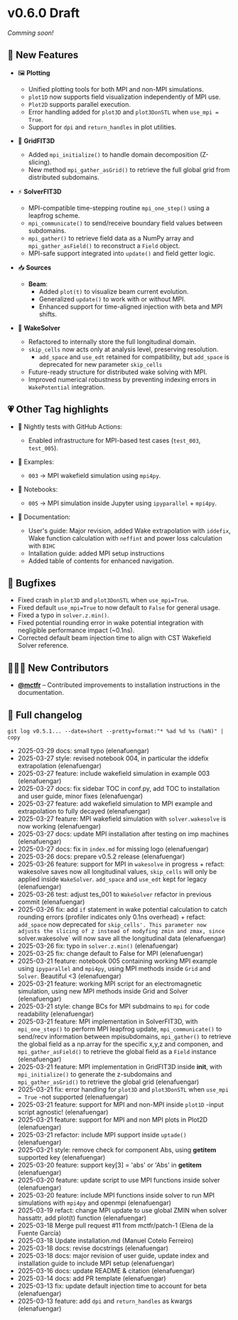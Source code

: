 # v0.6.0 Draft
*Comming soon!*

## 🚀 New Features

* 🖼️ **Plotting**
  * Unified plotting tools for both MPI and non-MPI simulations.
  * `plot1D` now supports field visualization independently of MPI use.
  * `Plot2D` supports parallel execution.
  * Error handling added for `plot3D` and `plot3DonSTL` when `use_mpi = True`.
  * Support for `dpi` and `return_handles` in plot utilities.

* 🧱 **GridFIT3D**
  * Added `mpi_initialize()` to handle domain decomposition (Z-slicing).
  * New method `mpi_gather_asGrid()` to retrieve the full global grid from distributed subdomains.

* ⚡ **SolverFIT3D**
  * MPI-compatible time-stepping routine `mpi_one_step()` using a leapfrog scheme.
  * `mpi_communicate()` to send/receive boundary field values between subdomains.
  * `mpi_gather()` to retrieve field data as a NumPy array and `mpi_gather_asField()` to reconstruct a `Field` object.
  * MPI-safe support integrated into `update()` and field getter logic.

* 📥 **Sources**
  * **Beam**:
    * Added `plot(t)` to visualize beam current evolution.
    * Generalized `update()` to work with or without MPI.
    * Enhanced support for time-aligned injection with beta and MPI shifts.

* 🌊 **WakeSolver**
  * Refactored to internally store the full longitudinal domain.
  * `skip_cells` now acts only at analysis level, preserving resolution.
    * `add_space` and `use_edt` retained for compatibility, but `add_space` is deprecated for new parameter `skip_cells`
  * Future-ready structure for distributed wake solving with MPI.
  * Improved numerical robustness by preventing indexing errors in `WakePotential` integration.

## 💗 Other Tag highlights

* 🔁 Nightly tests with GitHub Actions:
  * Enabled infrastructure for MPI-based test cases (`test_003`, `test_005`).

* 📁 Examples:
  * `003` → MPI wakefield simulation using `mpi4py`.

* 📁 Notebooks:
  * `005` → MPI simulation inside Jupyter using `ipyparallel` + `mpi4py`.

* 📖 Documentation:
  * User's guide: Major revision, added Wake extrapolation with `iddefix`, Wake function calculation with `neffint` and power loss calculation with `BIHC`
  * Intallation guide: added MPI setup instructions
  * Added table of contents for enhanced navigation.

## 🐛 Bugfixes
* Fixed crash in `plot3D` and `plot3DonSTL` when `use_mpi=True`.
* Fixed default `use_mpi=True` to now default to `False` for general usage.
* Fixed a typo in `solver.z.min()`.
* Fixed potential rounding error in wake potential integration with negligible performance impact (~0.1ns).
* Corrected default beam injection time to align with CST Wakefield Solver reference.

## 👋👩‍💻 New Contributors

* [**@mctfr**](https://github.com/mctfr) – Contributed improvements to installation instructions in the documentation.

## 📝 Full changelog
`git log v0.5.1... --date=short --pretty=format:"* %ad %d %s (%aN)" | copy`
* 2025-03-29  docs: small typo (elenafuengar)
* 2025-03-27  style: revised notebook 004, in particular the iddefix extrapolation (elenafuengar)
* 2025-03-27  feature: include wakefield simulation in example 003 (elenafuengar)
* 2025-03-27  docs: fix sidebar TOC in conf.py, add TOC to installation and user guide, minor fixes (elenafuengar)
* 2025-03-27  feature: add wakefield simulation to MPI example and extrapolation to fully decayed (elenafuengar)
* 2025-03-27  feature: MPI wakefield simulation with `solver.wakesolve` is now working (elenafuengar)
* 2025-03-27  docs: update MPI installation after testing on imp machines (elenafuengar)
* 2025-03-27  docs: fix in `index.md` for missing logo (elenafuengar)
* 2025-03-26  docs: prepare v0.5.2 release (elenafuengar)
* 2025-03-26  feature: support for MPI in `wakesolve` in progress + refact: wakesolve saves now all longitudinal values, `skip_cells` will only be applied inside `WakeSolver`. `add_space` and `use_edt` kept for legacy (elenafuengar)
* 2025-03-26  test: adjust tes_001 to `WakeSolver` refactor in previous commit (elenafuengar)
* 2025-03-26  fix: add `if` statement in wake potential calculation to catch rounding errors (profiler indicates only 0.1ns overhead) + refact: `add_space` now deprecated for `skip_cells'. This parameter now adjusts the slicing of z instead of modyfing zmin and zmax, since `solver.wakesolve` will now save all the longitudinal data (elenafuengar)
* 2025-03-26  fix: typo in `solver.z.min()` (elenafuengar)
* 2025-03-25  fix: change default to False for MPI (elenafuengar)
* 2025-03-21  feature: notebook 005 containing working MPI example using `ipyparallel` and `mpi4py`, using MPI methods inside `Grid` and `Solver`. Beautiful <3 (elenafuengar)
* 2025-03-21  feature: working MPI script for an electromagnetic simulation, using new MPI methods inside Grid and Solver (elenafuengar)
* 2025-03-21  style: change BCs for MPI subdmains to `mpi` for code readability (elenafuengar)
* 2025-03-21  feature: MPI implementation in SolverFIT3D, with `mpi_one_step()` to perform MPI leapfrog update, `mpi_communicate()` to send/recv information between mpisubdomains, `mpi_gather()` to retrieve the global field as a np.array for the specific x,y,z and componen, and `mpi_gather_asField()` to retrieve the global field as a `Field` instance (elenafuengar)
* 2025-03-21  feature: MPI implementation in GridFIT3D inside __init__, with `mpi_initialize()` to generate the z-subdomains and `mpi_gather_asGrid()` to retrieve the global grid (elenafuengar)
* 2025-03-21  fix: error handling for `plot3D` and `plot3DonSTL` when `use_mpi = True` -not supported (elenafuengar)
* 2025-03-21  feature: support for MPI and non-MPI inside `plot1D` -input script agnostic! (elenafuengar)
* 2025-03-21  feature: support for MPI and non MPI plots in Plot2D (elenafuengar)
* 2025-03-21  refactor: include MPI support inside `uptade()` (elenafuengar)
* 2025-03-21  style: remove check for component Abs, using __getitem__ supported key (elenafuengar)
* 2025-03-20  feature: support key[3] = 'abs' or 'Abs' in __getitem__ (elenafuengar)
* 2025-03-20  feature: update script to use MPI functions inside solver (elenafuengar)
* 2025-03-20  feature: include MPI functions inside solver to run MPI simulations with `mpi4py` and openmpi (elenafuengar)
* 2025-03-19  refact: change MPI update to use global ZMIN when solver hassattr, add plot(t) function (elenafuengar)
* 2025-03-18  Merge pull request #11 from mctfr/patch-1 (Elena de la Fuente García)
* 2025-03-18  Update installation.md (Manuel Cotelo Ferreiro)
* 2025-03-18  docs: revise docstrings (elenafuengar)
* 2025-03-18  docs: major revision of user guide, update index and installation guide to include MPI setup (elenafuengar)
* 2025-03-16  docs: update README & citation (elenafuengar)
* 2025-03-14  docs: add PR template (elenafuengar)
* 2025-03-13  fix: update default injection time to account for beta (elenafuengar)
* 2025-03-13  feature: add `dpi` and `return_handles` as kwargs (elenafuengar)
